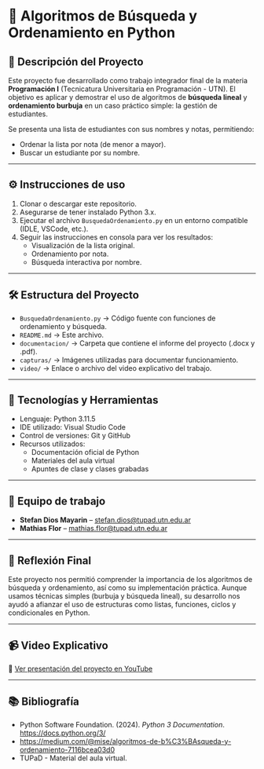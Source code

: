 # 🧠 Algoritmos de Búsqueda y Ordenamiento en Python

## 📌 Descripción del Proyecto

Este proyecto fue desarrollado como trabajo integrador final de la materia **Programación I** (Tecnicatura Universitaria en Programación - UTN). El objetivo es aplicar y demostrar el uso de algoritmos de **búsqueda lineal** y **ordenamiento burbuja** en un caso práctico simple: la gestión de estudiantes.

Se presenta una lista de estudiantes con sus nombres y notas, permitiendo:
- Ordenar la lista por nota (de menor a mayor).
- Buscar un estudiante por su nombre.

---

## ⚙️ Instrucciones de uso

1. Clonar o descargar este repositorio.
2. Asegurarse de tener instalado Python 3.x.
3. Ejecutar el archivo `BusquedaOrdenamiento.py` en un entorno compatible (IDLE, VSCode, etc.).
4. Seguir las instrucciones en consola para ver los resultados:
   - Visualización de la lista original.
   - Ordenamiento por nota.
   - Búsqueda interactiva por nombre.

---

## 🛠️ Estructura del Proyecto

- `BusquedaOrdenamiento.py` → Código fuente con funciones de ordenamiento y búsqueda.
- `README.md` → Este archivo.
- `documentacion/` → Carpeta que contiene el informe del proyecto (.docx y .pdf).
- `capturas/` → Imágenes utilizadas para documentar funcionamiento.
- `video/` → Enlace o archivo del video explicativo del trabajo.

---

## 🎯 Tecnologías y Herramientas

- Lenguaje: Python 3.11.5
- IDE utilizado: Visual Studio Code
- Control de versiones: Git y GitHub
- Recursos utilizados:
  - Documentación oficial de Python
  - Materiales del aula virtual
  - Apuntes de clase y clases grabadas

---

## 👥 Equipo de trabajo

- **Stefan Dios Mayarin** – stefan.dios@tupad.utn.edu.ar
- **Mathias Flor** – mathias.flor@tupad.utn.edu.ar

---

## 🧠 Reflexión Final

Este proyecto nos permitió comprender la importancia de los algoritmos de búsqueda y ordenamiento, así como su implementación práctica. Aunque usamos técnicas simples (burbuja y búsqueda lineal), su desarrollo nos ayudó a afianzar el uso de estructuras como listas, funciones, ciclos y condicionales en Python.

---

## 📹 Video Explicativo

🎥 [Ver presentación del proyecto en YouTube](https://youtu.be/tu-enlace-aqui)

---

## 📚 Bibliografía

- Python Software Foundation. (2024). *Python 3 Documentation*. https://docs.python.org/3/
- https://medium.com/@mise/algoritmos-de-b%C3%BAsqueda-y-ordenamiento-7116bcea03d0
- TUPaD - Material del aula virtual.
